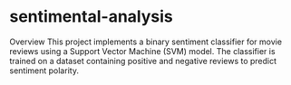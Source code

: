 # sentimental-analysis
Overview This project implements a binary sentiment classifier for movie reviews using a Support Vector Machine (SVM) model. The classifier is trained on a dataset containing positive and negative reviews to predict sentiment polarity.
